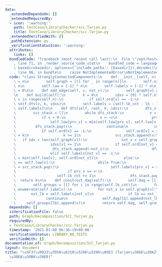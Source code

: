 ```yaml
---
data:
  _extendedDependsOn: []
  _extendedRequiredBy:
  - icon: ':warning:'
    path: TestCase/LibraryChecker/scc.Tarjan.py
    title: TestCase/LibraryChecker/scc.Tarjan.py
  _extendedVerifiedWith: []
  _pathExtension: py
  _verificationStatusIcon: ':warning:'
  attributes:
    links: []
  bundledCode: "Traceback (most recent call last):\n  File \"/opt/hostedtoolcache/Python/3.9.1/x64/lib/python3.9/site-packages/onlinejudge_verify/documentation/build.py\"\
    , line 71, in _render_source_code_stat\n    bundled_code = language.bundle(stat.path,\
    \ basedir=basedir, options={'include_paths': [basedir]}).decode()\n  File \"/opt/hostedtoolcache/Python/3.9.1/x64/lib/python3.9/site-packages/onlinejudge_verify/languages/python.py\"\
    , line 96, in bundle\n    raise NotImplementedError\nNotImplementedError\n"
  code: "class StronglyConnectedComponents:\n    def __init__(self, n):\n        self.n\
    \ = n\n        self.graph = [[] for _ in range(n)]\n        self.ord = [-1] *\
    \ n\n        self.low = [-1] * n\n        self.labels = [-1] * n\n        self.lb_cnt\
    \ = 0\n\n    def add_edge(self, v, nxt_v):\n        self.graph[v].append(nxt_v)\n\
    \n    def build(self):\n        k = 0\n        idxs = [0] * self.n\n        for\
    \ v in range(self.n):\n            if self.ord[v] == -1:\n                k =\
    \ self.dfs(v, k, idxs)\n        self.labels = [self.lb_cnt - lb - 1 for lb in\
    \ self.labels]\n\n    def dfs(self, root, k, idxs):\n        dfs_stack = [root]\n\
    \        scc_stack = []\n        while dfs_stack:\n            v = dfs_stack[-1]\n\
    \            if v < 0:\n                v = ~v\n                prv_v = dfs_stack[-2]\n\
    \                self.low[prv_v] = min(self.low[prv_v], self.low[v])\n       \
    \         dfs_stack.pop()\n                continue\n            idx = idxs[v]\n\
    \            if self.ord[v] == -1:\n                self.ord[v] = self.low[v]\
    \ = k\n                k += 1\n                scc_stack.append(v)\n         \
    \   if idx < len(self.graph[v]):\n                nxt_v = self.graph[v][idx]\n\
    \                idxs[v] += 1\n                if self.ord[nxt_v] == -1:\n   \
    \                 dfs_stack.append(~nxt_v)\n                    dfs_stack.append(nxt_v)\n\
    \                elif self.labels[nxt_v] == -1:\n                    self.low[v]\
    \ = min(self.low[v], self.ord[nxt_v])\n            else:\n                if self.ord[v]\
    \ == self.low[v]:\n                    while True:\n                        prv_v\
    \ = scc_stack.pop()\n                        self.labels[prv_v] = self.lb_cnt\n\
    \                        if prv_v == v:\n                            break\n \
    \                   self.lb_cnt += 1\n                dfs_stack.pop()\n      \
    \  return k\n\n    def construct_dag(self):\n        self.dag = [[] for i in range(self.lb_cnt)]\n\
    \        self.groups = [[] for i in range(self.lb_cnt)]\n        for v, lb in\
    \ enumerate(self.labels):\n            for nxt_v in self.graph[v]:\n         \
    \       nxt_lb = self.labels[nxt_v]\n                if lb == nxt_lb:\n      \
    \              continue\n                self.dag[lb].append(nxt_lb)\n       \
    \     self.groups[lb].append(v)\n        return self.dag, self.groups\n"
  dependsOn: []
  isVerificationFile: false
  path: Graph/Decomposition/SCC_Tarjan.py
  requiredBy:
  - TestCase/LibraryChecker/scc.Tarjan.py
  timestamp: '2021-01-08 06:36:19+09:00'
  verificationStatus: LIBRARY_NO_TESTS
  verifiedWith: []
documentation_of: Graph/Decomposition/SCC_Tarjan.py
layout: document
title: "\u5F37\u9023\u7D50\u6210\u5206\u5206\u89E3 (Tarjan\u306E\u30A2\u30EB\u30B4\
  \u30EA\u30BA\u30E0)"
---
```

